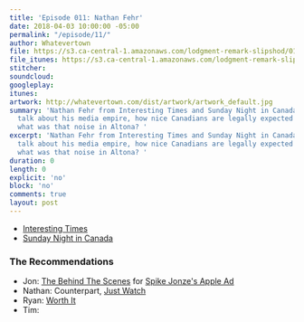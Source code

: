 ```yaml
---
title: 'Episode 011: Nathan Fehr'
date: 2018-04-03 10:00:00 -05:00
permalink: "/episode/11/"
author: Whatevertown
file: https://s3.ca-central-1.amazonaws.com/lodgment-remark-slipshod/012.mp3
file_itunes: https://s3.ca-central-1.amazonaws.com/lodgment-remark-slipshod/012.m4a
stitcher: 
soundcloud: 
googleplay: 
itunes: 
artwork: http://whatevertown.com/dist/artwork/artwork_default.jpg
summary: 'Nathan Fehr from Interesting Times and Sunday Night in Canada join us to
  talk about his media empire, how nice Canadians are legally expected to be, and
  what was that noise in Altona? '
excerpt: 'Nathan Fehr from Interesting Times and Sunday Night in Canada join us to
  talk about his media empire, how nice Canadians are legally expected to be, and
  what was that noise in Altona? '
duration: 0
length: 0
explicit: 'no'
block: 'no'
comments: true
layout: post
---
```


- [Interesting Times](http://interestingtimes.ca/)
- [Sunday Night in Canada](https://www.diym.tv/shows/sundaynightincanada/)

### The Recommendations
- Jon: [The Behind The Scenes](http://www.adweek.com/creativity/this-look-inside-spike-jonzes-apple-ad-is-as-fascinating-as-the-film-itself/) for [Spike Jonze's Apple Ad](https://www.youtube.com/watch?v=305ryPvU6A8)
- Nathan: Counterpart, [Just Watch](https://www.justwatch.com)
- Ryan: [Worth It](https://www.buzzfeed.com/worthit)
- Tim: 